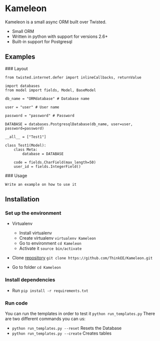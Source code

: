 # Kameleon

Kameleon is a small async ORM built over Twisted.

* Small ORM
* Written in python with support for versions 2.6+
* Built-in support for Postgresql

## Examples

### Layout

```
from twisted.internet.defer import inlineCallbacks, returnValue

import databases
from model import fields, Model, BaseModel

db_name = "ORMdatabase" # Database name

user = "user" # User name

password = "password" # Password

DATABASE = databases.PostgresqlDatabase(db_name, user=user, password=password)

__all__ = ["Test1"]

class Test1(Model):
    class Meta:
        database = DATABASE

    code = fields.CharField(max_length=50)
    user_id = fields.IntegerField()
```

### Usage

`Write an example on how to use it`

## Installation

### Set up the environment

* Virtualenv
  * Install virtualenv
  * Create virtualenv `virtualenv Kameleon`
  * Go to environment `cd Kameleon`
  * Activate it `source bin/activate`

* Clone [repository](https://github.com/ThinkEE/Kameleon.git) `git clone https://github.com/ThinkEE/Kameleon.git`
* Go to folder `cd Kameleon`

### Install dependencies

* Run `pip install -r requirements.txt`

### Run code

You can run the templates in order to test it `python run_templates.py`
There are two different commands you can us:
  * `python run_templates.py --reset` Resets the Database
  * `python run_templates.py --create` Creates tables
